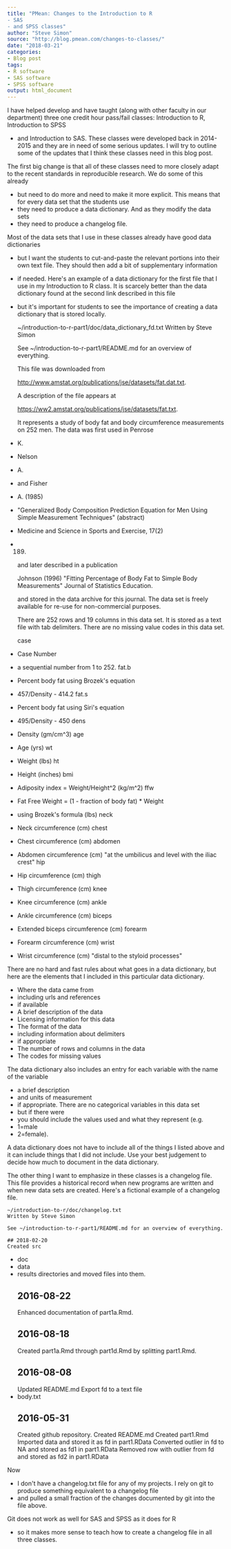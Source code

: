 ```yaml
---
title: "PMean: Changes to the Introduction to R
- SAS
- and SPSS classes"
author: "Steve Simon"
source: "http://blog.pmean.com/changes-to-classes/"
date: "2018-03-21"
categories:
- Blog post
tags:
- R software
- SAS software
- SPSS software
output: html_document
---
```


I have helped develop and have taught (along with other faculty in our
department) three one credit hour pass/fail classes: Introduction to R,
Introduction to SPSS
- and Introduction to SAS. These classes were
developed back in 2014-2015 and they are in need of some serious
updates. I will try to outline some of the updates that I think these
classes need in this blog post.

<!---More--->

The first big change is that all of these classes need to more closely
adapt to the recent standards in reproducible research. We do some of
this already
- but need to do more and need to make it more explicit.
This means that for every data set that the students use
- they need to
produce a data dictionary. And as they modify the data sets
- they need
to produce a changelog file.

Most of the data sets that I use in these classes already have good data
dictionaries
- but I want the students to cut-and-paste the relevant
portions into their own text file. They should then add a bit of
supplementary information
- if needed. Here's an example of a data
dictionary for the first file that I use in my Introduction to R class.
It is scarcely better than the data dictionary found at the second link
described in this file
- but it's important for students to see the
importance of creating a data dictionary that is stored locally.

    ~/introduction-to-r-part1/doc/data_dictionary_fd.txt
    Written by Steve Simon

    See ~/introduction-to-r-part1/README.md for an overview of everything.

    This file was downloaded from

    http://www.amstat.org/publications/jse/datasets/fat.dat.txt.

    A description of the file appears at

    https://ww2.amstat.org/publications/jse/datasets/fat.txt.

    It represents a study of body fat and body circumference measurements
    on 252 men. The data was first used in
    Penrose
- K.
- Nelson
- A.
- and Fisher
- A. (1985)
- "Generalized Body 
    Composition Prediction Equation for Men Using Simple Measurement 
    Techniques" (abstract)
- Medicine and Science in Sports and Exercise,
    17(2)
- 189.

    and later described in a publication

    Johnson (1996) "Fitting Percentage of Body Fat to Simple Body
    Measurements" Journal of Statistics Education.

    and stored in the data archive for this journal. The data set is 
    freely available for re-use for non-commercial purposes.

    There are 252 rows and 19 columns in this data set. It is stored as a
    text file with tab delimiters. There are no missing value codes in this data set.

    case
- Case Number
- a sequential number from 1 to 252.
    fat.b
- Percent body fat using Brozek's equation
- 457/Density - 414.2
    fat.s
- Percent body fat using Siri's equation
- 495/Density - 450
    dens
- Density (gm/cm^3)
    age
- Age (yrs)
    wt
- Weight (lbs)
    ht
- Height (inches)
    bmi
- Adiposity index = Weight/Height^2 (kg/m^2)
    ffw
- Fat Free Weight = (1 - fraction of body fat) * Weight
- using Brozek's formula (lbs)
    neck
- Neck circumference (cm)
    chest
- Chest circumference (cm)
    abdomen
- Abdomen circumference (cm) "at the umbilicus and level with the iliac crest"
    hip
- Hip circumference (cm)
    thigh
- Thigh circumference (cm)
    knee
- Knee circumference (cm)
    ankle
- Ankle circumference (cm)
    biceps
- Extended biceps circumference (cm)
    forearm
- Forearm circumference (cm)
    wrist
- Wrist circumference (cm) "distal to the styloid processes"

There are no hard and fast rules about what goes in a data dictionary,
but here are the elements that I included in this particular data
dictionary.

-   Where the data came from
- including urls and references
- if
    available
-   A brief description of the data
-   Licensing information for this data
-   The format of the data
- including information about delimiters
- if
    appropriate
-   The number of rows and columns in the data
-   The codes for missing values

The data dictionary also includes an entry for each variable with the
name of the variable
- a brief description
- and units of measurement
- if
appropriate. There are no categorical variables in this data set
- but if
there were
- you should include the values used and what they represent
(e.g.
- 1=male
- 2=female).

A data dictionary does not have to include all of the things I listed
above and it can include things that I did not include. Use your best
judgement to decide how much to document in the data dictionary.

The other thing I want to emphasize in these classes is a changelog
file. This file provides a historical record when new programs are
written and when new data sets are created. Here's a fictional example
of a changelog file.

    ~/introduction-to-r/doc/changelog.txt
    Written by Steve Simon

    See ~/introduction-to-r-part1/README.md for an overview of everything.

    ## 2018-02-20
    Created src
- doc
- data
- results directories and moved files into them.
    ## 2016-08-22
    Enhanced documentation of part1a.Rmd.
    ## 2016-08-18
    Created part1a.Rmd through part1d.Rmd by splitting part1.Rmd.
    ## 2016-08-08
    Updated README.md
    Export fd to a text file
- body.txt
    ## 2016-05-31
    Created github repository.
    Created README.md 
    Created part1.Rmd
    Imported data and stored it as fd in part1.RData
    Converted outlier in fd to NA and stored as fd1 in part1.RData
    Removed row with outlier from fd and stored as fd2 in part1.RData

Now
- I don't have a changelog.txt file for any of my projects. I rely on
git to produce something equivalent to a changelog file
- and pulled a
small fraction of the changes documented by git into the file above.

Git does not work as well for SAS and SPSS as it does for R
- so it makes
more sense to teach how to create a changelog file in all three classes.


